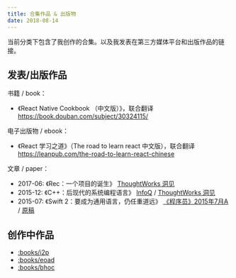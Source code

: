 ```yaml
---
title: 合集作品 & 出版物
date: 2018-08-14
---
```


当前分类下包含了我创作的合集。以及我发表在第三方媒体平台和出版作品的链接。

## 发表/出版作品

书籍 / book：

  - 《React Native Cookbook （中文版）》，联合翻译 https://book.douban.com/subject/30324115/

电子出版物 / ebook：

  - 《React 学习之道》（The road to learn react 中文版），联合翻译 https://leanpub.com/the-road-to-learn-react-chinese

文章 / paper：

  - 2017-06: 《Rec：一个项目的诞生》 [ThoughtWorks 洞见](https://mp.weixin.qq.com/s/4snheQSknbqhO61Eg3hHHA)
  - 2015-12: 《C++：后现代的系统编程语言》 [InfoQ](https://www.infoq.cn/article/post-modern-system-programming-language) / [ThoughtWorks 洞见](https://mp.weixin.qq.com/s/WzBd9bl6KuraZYZm_c1DwA)
  - 2015-07: 《Swift 2：要成为通用语言，仍任重道远》 [《程序员》2015年7月A](https://www.csdn.net/article/2015-07-01/2825098) / [原稿](/file/doc/Swift-Embrace-Change.pdf)

## 创作中作品

 - [:books/i2p]()
 - [:books/eoad]()
 - [:books/bhoc]()

